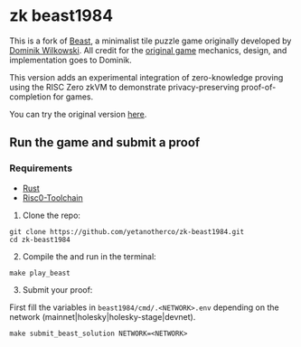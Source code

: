 # zk beast1984

This is a fork of [Beast](https://github.com/dominikwilkowski/beast), a minimalist tile puzzle game originally developed by [Dominik Wilkowski](https://github.com/dominikwilkowski).
All credit for the [original game](https://github.com/dominikwilkowski/beast) mechanics, design, and implementation goes to Dominik.

This version adds an experimental integration of zero-knowledge proving using the RISC Zero zkVM to demonstrate privacy-preserving proof-of-completion for games.

You can try the original version [here](dominik.wilkowski.dev/beast).

## Run the game and submit a proof

### Requirements

-   [Rust](https://www.rust-lang.org/tools/install)
-   [Risc0-Toolchain](https://dev.risczero.com/api/zkvm/install)

1. Clone the repo:

```shell
git clone https://github.com/yetanotherco/zk-beast1984.git
cd zk-beast1984
```

2. Compile the and run in the terminal:

```shell
make play_beast
```

3. Submit your proof:

First fill the variables in `beast1984/cmd/.<NETWORK>.env` depending on the network (mainnet|holesky|holesky-stage|devnet).

```shell
make submit_beast_solution NETWORK=<NETWORK>
```
